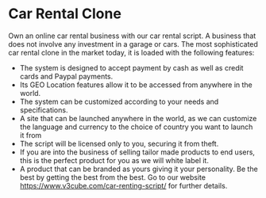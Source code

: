 Car Rental Clone
================
Own an online car rental business with our car rental script. A business that does not involve any investment in a garage or cars.  The most sophisticated car rental clone in the market today, it is loaded with the following features:
- The system is designed to accept payment by cash as well as credit cards and Paypal payments.
- Its GEO Location features allow it to be accessed from anywhere in the world.
- The system can be customized according to your needs and specifications. 
 - A site that can be launched anywhere in the world, as we can customize the language and currency to the choice of country you want to launch it from
 - The script will be licensed only to you, securing it from theft.
- If you are into the business of selling tailor made products to end users, this is the perfect product for you as we will white label it.
- A product that can be branded as yours giving it your personality.
Be the best by getting the best from the best. Go to our website https://www.v3cube.com/car-renting-script/ for further details.
